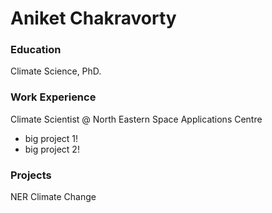 # Aniket Chakravorty
### Education
Climate Science, PhD.
### Work Experience
Climate Scientist @ North Eastern Space Applications Centre
- big project 1!
- big project 2!
### Projects
NER Climate Change
